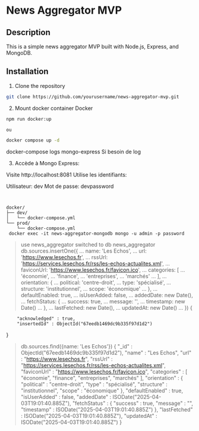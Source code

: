 # News Aggregator MVP

## Description

This is a simple news aggregator MVP built with Node.js, Express, and MongoDB.

## Installation

1. Clone the repository

```bash
git clone https://github.com/yourusername/news-aggregator-mvp.git
```

2. Mount docker container Docker

```bash
npm run docker:up

ou

docker compose up -d
```

docker-compose logs mongo-express
Si besoin de log

3. Accède à Mongo Express:

Visite http://localhost:8081
Utilise les identifiants:

Utilisateur: dev
Mot de passe: devpassword

```


docker/
├── dev/
│   └── docker-compose.yml
└── prod/
    └── docker-compose.yml
 docker exec -it news-aggregator-mongodb mongo -u admin -p password
```

> use news_aggregator
> switched to db news_aggregator
> db.sources.insertOne({
> ... name: 'Les Echos',
> ... url: 'https://www.lesechos.fr',
> ... rssUrl: 'https://services.lesechos.fr/rss/les-echos-actualites.xml',
> ... faviconUrl: 'https://www.lesechos.fr/favicon.ico',
> ... categories: [
> ... 'économie',
> ... 'finance',
> ... 'entreprises',
> ... 'marchés'
> ... ],
> ... orientation: {
> ... political: 'centre-droit',
> ... type: 'spécialisé',
> ... structure: 'institutionnel',
> ... scope: 'économique'
> ... },
> ... defaultEnabled: true,
> ... isUserAdded: false,
> ... addedDate: new Date(),
> ... fetchStatus: {
> ... success: true,
> ... message: '',
> ... timestamp: new Date()
> ... },
> ... lastFetched: new Date(),
> ... updatedAt: new Date()
> ... })
> {

        "acknowledged" : true,
        "insertedId" : ObjectId("67eedb1469dc9b335f97d1d2")

}

> db.sources.find({name: 'Les Echos'})
> { "\_id" : ObjectId("67eedb1469dc9b335f97d1d2"), "name" : "Les Echos", "url" : "https://www.lesechos.fr", "rssUrl" : "https://services.lesechos.fr/rss/les-echos-actualites.xml", "faviconUrl" : "https://www.lesechos.fr/favicon.ico", "categories" : [ "économie", "finance", "entreprises", "marchés" ], "orientation" : { "political" : "centre-droit", "type" : "spécialisé", "structure" : "institutionnel", "scope" : "économique" }, "defaultEnabled" : true, "isUserAdded" : false, "addedDate" : ISODate("2025-04-03T19:01:40.885Z"), "fetchStatus" : { "success" : true, "message" : "", "timestamp" : ISODate("2025-04-03T19:01:40.885Z") }, "lastFetched" : ISODate("2025-04-03T19:01:40.885Z"), "updatedAt" : ISODate("2025-04-03T19:01:40.885Z") }
